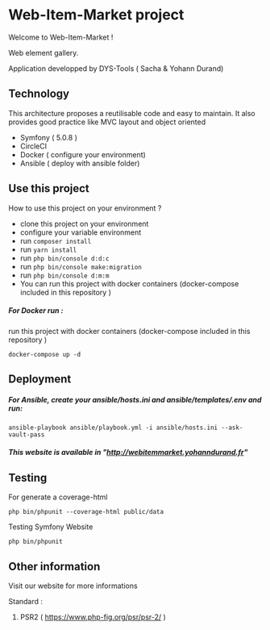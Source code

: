 # Web-Item-Market project

Welcome to Web-Item-Market !

Web element gallery.

Application developped by DYS-Tools ( Sacha & Yohann Durand)

## Technology 

This architecture proposes a reutilisable code and easy to maintain. It also provides good practice like MVC layout and object oriented

- Symfony ( 5.0.8 )
- CircleCI
- Docker ( configure your environment)
- Ansible ( deploy with ansible folder)


## Use this project 
How to use this project on your environment ? 

-  clone this project on your environment 
-  configure your variable environment
-  run `composer install`
-  run `yarn install`
-  run `php bin/console d:d:c`
-  run `php bin/console make:migration`
-  run `php bin/console d:m:m`
-  You can run this project with docker containers (docker-compose included in this repository )


##### For Docker run :
run this project with docker containers (docker-compose included in this repository )
```
docker-compose up -d
```
## Deployment

##### For Ansible, create your ansible/hosts.ini and ansible/templates/.env and run:
```
ansible-playbook ansible/playbook.yml -i ansible/hosts.ini --ask-vault-pass
```

##### This website is available in "http://webitemmarket.yohanndurand.fr" 

## Testing 
For generate a coverage-html
```
php bin/phpunit --coverage-html public/data 
```
Testing Symfony Website
```
php bin/phpunit
```

## Other information 
Visit our website for more informations

Standard :
1. PSR2 ( https://www.php-fig.org/psr/psr-2/ )

